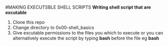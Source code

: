 #MAKING EXECUTSBLE SHELL SCRIPTS
**Writing shell script that are excutable**
1. Clone this repo 
2. Change directory to 0x00-shell_basics 
3. Give excutable permissions to the files you 
which to execute or you can alternatively execute the script
by typing **bash** before the file eg **bash <file name>**
